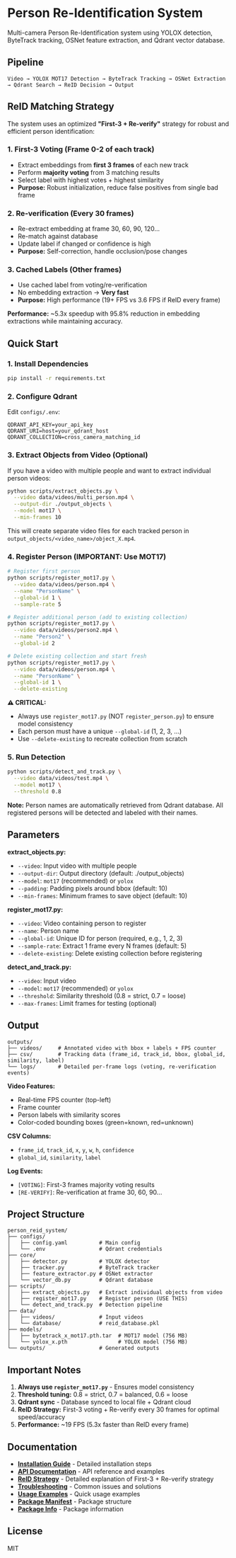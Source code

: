 # Person Re-Identification System

Multi-camera Person Re-Identification system using YOLOX detection, ByteTrack tracking, OSNet feature extraction, and Qdrant vector database.

## Pipeline

```
Video → YOLOX MOT17 Detection → ByteTrack Tracking → OSNet Extraction → Qdrant Search → ReID Decision → Output
```

## ReID Matching Strategy

The system uses an optimized **"First-3 + Re-verify"** strategy for robust and efficient person identification:

### 1. First-3 Voting (Frame 0-2 of each track)
- Extract embeddings from **first 3 frames** of each new track
- Perform **majority voting** from 3 matching results
- Select label with highest votes + highest similarity
- **Purpose:** Robust initialization, reduce false positives from single bad frame

### 2. Re-verification (Every 30 frames)
- Re-extract embedding at frame 30, 60, 90, 120...
- Re-match against database
- Update label if changed or confidence is high
- **Purpose:** Self-correction, handle occlusion/pose changes

### 3. Cached Labels (Other frames)
- Use cached label from voting/re-verification
- No embedding extraction → **Very fast**
- **Purpose:** High performance (19+ FPS vs 3.6 FPS if ReID every frame)

**Performance:** ~5.3x speedup with 95.8% reduction in embedding extractions while maintaining accuracy.

## Quick Start

### 1. Install Dependencies

```bash
pip install -r requirements.txt
```

### 2. Configure Qdrant

Edit `configs/.env`:

```env
QDRANT_API_KEY=your_api_key
QDRANT_URI=host=your_qdrant_host
QDRANT_COLLECTION=cross_camera_matching_id
```

### 3. Extract Objects from Video (Optional)

If you have a video with multiple people and want to extract individual person videos:

```bash
python scripts/extract_objects.py \
  --video data/videos/multi_person.mp4 \
  --output-dir ./output_objects \
  --model mot17 \
  --min-frames 10
```

This will create separate video files for each tracked person in `output_objects/<video_name>/object_X.mp4`.

### 4. Register Person (IMPORTANT: Use MOT17)

```bash
# Register first person
python scripts/register_mot17.py \
  --video data/videos/person.mp4 \
  --name "PersonName" \
  --global-id 1 \
  --sample-rate 5

# Register additional person (add to existing collection)
python scripts/register_mot17.py \
  --video data/videos/person2.mp4 \
  --name "Person2" \
  --global-id 2

# Delete existing collection and start fresh
python scripts/register_mot17.py \
  --video data/videos/person.mp4 \
  --name "PersonName" \
  --global-id 1 \
  --delete-existing
```

**⚠️ CRITICAL:**
- Always use `register_mot17.py` (NOT `register_person.py`) to ensure model consistency
- Each person must have a unique `--global-id` (1, 2, 3, ...)
- Use `--delete-existing` to recreate collection from scratch

### 5. Run Detection

```bash
python scripts/detect_and_track.py \
  --video data/videos/test.mp4 \
  --model mot17 \
  --threshold 0.8
```

**Note:** Person names are automatically retrieved from Qdrant database. All registered persons will be detected and labeled with their names.

## Parameters

**extract_objects.py:**
- `--video`: Input video with multiple people
- `--output-dir`: Output directory (default: ./output_objects)
- `--model`: `mot17` (recommended) or `yolox`
- `--padding`: Padding pixels around bbox (default: 10)
- `--min-frames`: Minimum frames to save object (default: 10)

**register_mot17.py:**
- `--video`: Video containing person to register
- `--name`: Person name
- `--global-id`: Unique ID for person (required, e.g., 1, 2, 3)
- `--sample-rate`: Extract 1 frame every N frames (default: 5)
- `--delete-existing`: Delete existing collection before registering

**detect_and_track.py:**
- `--video`: Input video
- `--model`: `mot17` (recommended) or `yolox`
- `--threshold`: Similarity threshold (0.8 = strict, 0.7 = loose)
- `--max-frames`: Limit frames for testing (optional)

## Output

```
outputs/
├── videos/     # Annotated video with bbox + labels + FPS counter
├── csv/        # Tracking data (frame_id, track_id, bbox, global_id, similarity, label)
└── logs/       # Detailed per-frame logs (voting, re-verification events)
```

**Video Features:**
- Real-time FPS counter (top-left)
- Frame counter
- Person labels with similarity scores
- Color-coded bounding boxes (green=known, red=unknown)

**CSV Columns:**
- `frame_id`, `track_id`, `x`, `y`, `w`, `h`, `confidence`
- `global_id`, `similarity`, `label`

**Log Events:**
- `[VOTING]`: First-3 frames majority voting results
- `[RE-VERIFY]`: Re-verification at frame 30, 60, 90...

## Project Structure

```
person_reid_system/
├── configs/
│   ├── config.yaml          # Main config
│   └── .env                 # Qdrant credentials
├── core/
│   ├── detector.py          # YOLOX detector
│   ├── tracker.py           # ByteTrack tracker
│   ├── feature_extractor.py # OSNet extractor
│   └── vector_db.py         # Qdrant database
├── scripts/
│   ├── extract_objects.py   # Extract individual objects from video
│   ├── register_mot17.py    # Register person (USE THIS)
│   └── detect_and_track.py  # Detection pipeline
├── data/
│   ├── videos/              # Input videos
│   └── database/            # reid_database.pkl
├── models/
│   ├── bytetrack_x_mot17.pth.tar  # MOT17 model (756 MB)
│   └── yolox_x.pth                # YOLOX model (756 MB)
└── outputs/                 # Generated outputs
```

## Important Notes

1. **Always use `register_mot17.py`** - Ensures model consistency
2. **Threshold tuning:** 0.8 = strict, 0.7 = balanced, 0.6 = loose
3. **Qdrant sync** - Database synced to local file + Qdrant cloud
4. **ReID Strategy:** First-3 voting + Re-verify every 30 frames for optimal speed/accuracy
5. **Performance:** ~19 FPS (5.3x faster than ReID every frame)

## Documentation

- **[Installation Guide](docs/INSTALLATION.md)** - Detailed installation steps
- **[API Documentation](docs/API.md)** - API reference and examples
- **[ReID Strategy](docs/REID_STRATEGY.md)** - Detailed explanation of First-3 + Re-verify strategy
- **[Troubleshooting](docs/TROUBLESHOOTING.md)** - Common issues and solutions
- **[Usage Examples](docs/USAGE.txt)** - Quick usage examples
- **[Package Manifest](docs/MANIFEST.txt)** - Package structure
- **[Package Info](docs/PACKAGE_INFO.txt)** - Package information

## License

MIT
